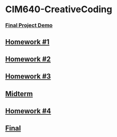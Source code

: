 # CIM640-CreativeCoding
### [Final Project Demo](https://youtu.be/B0IxM3UDrIE)

## [Homework #1](http://kikijinqili.github.io/CIM640-JinqiLi/2018Fall/hw1/hw1.jpg)
## [Homework #2](http://kikijinqili.github.io/CIM640-JinqiLi/2018Fall/hw2/index.html)
## [Homework #3](http://kikijinqili.github.io/CIM640-JinqiLi/2018Fall/hw3/index.html)
## [Midterm](https://github.com/kikijinqili/CIM640-JinqiLi/tree/master/2018Fall/midterm)
## [Homework #4](http://kikijinqili.github.io/CIM640-JinqiLi/2018Fall/hw4/music/index.html)
## [Final](https://github.com/kikijinqili/CIM640-JinqiLi/tree/master/2018Fall/final)
